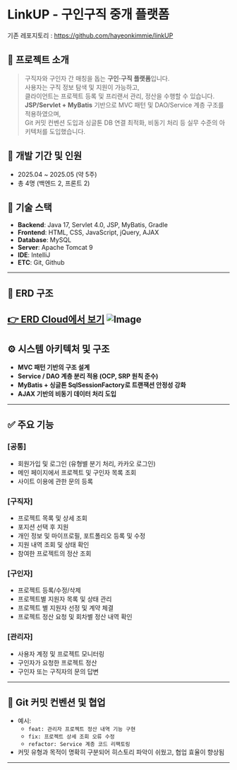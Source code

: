 
# LinkUP - 구인구직 중개 플랫폼
기존 레포지토리 : https://github.com/hayeonkimmie/linkUP
## 📌 프로젝트 소개

> 구직자와 구인자 간 매칭을 돕는 **구인·구직 플랫폼**입니다.  
> 사용자는 구직 정보 탐색 및 지원이 가능하고,  
> 클라이언트는 프로젝트 등록 및 프리랜서 관리, 정산을 수행할 수 있습니다.  
> **JSP/Servlet + MyBatis** 기반으로 MVC 패턴 및 DAO/Service 계층 구조를 적용하였으며,  
> Git 커밋 컨벤션 도입과 싱글톤 DB 연결 최적화, 비동기 처리 등 실무 수준의 아키텍처를 도입했습니다.

## 📅 개발 기간 및 인원

- 2025.04 ~ 2025.05 (약 5주)
- 총 4명 (백엔드 2, 프론트 2)

## 🧱 기술 스택

- **Backend**: Java 17, Servlet 4.0, JSP, MyBatis, Gradle
- **Frontend**: HTML, CSS, JavaScript, jQuery, AJAX
- **Database**: MySQL
- **Server**: Apache Tomcat 9
- **IDE**: IntelliJ
- **ETC**: Git, Github

---

## 🧰 ERD 구조

[👉 ERD Cloud에서 보기](https://www.erdcloud.com/d/5fFXeFAAnuEpSwjQd)
![Image](https://github.com/user-attachments/assets/80e93ead-34c5-4d34-8c7c-829c044a45b6)
---

## ⚙️ 시스템 아키텍처 및 구조

- **MVC 패턴 기반의 구조 설계**
- **Service / DAO 계층 분리 적용 (OCP, SRP 원칙 준수)**
- **MyBatis + 싱글톤 SqlSessionFactory로 트랜잭션 안정성 강화**
- **AJAX 기반의 비동기 데이터 처리 도입**

---

## ✅ 주요 기능

### [공통]
- 회원가입 및 로그인 (유형별 분기 처리, 카카오 로그인)
- 메인 페이지에서 프로젝트 및 구인자 목록 조회
- 사이트 이용에 관한 문의 등록

### [구직자]
- 프로젝트 목록 및 상세 조회
- 포지션 선택 후 지원
- 개인 정보 및 마이프로필, 포트폴리오 등록 및 수정
- 지원 내역 조회 및 상태 확인
- 참여한 프로젝트의 정산 조회

### [구인자]
- 프로젝트 등록/수정/삭제
- 프로젝트별 지원자 목록 및 상태 관리
- 프로젝트 별 지원자 선정 및 계약 체결
- 프로젝트 정산 요청 및 회차별 정산 내역 확인

### [관리자]
- 사용자 계정 및 프로젝트 모니터링
- 구인자가 요청한 프로젝트 정산
- 구인자 또는 구직자의 문의 답변

---

## 🧩 Git 커밋 컨벤션 및 협업
- 예시:
  - `feat: 관리자 프로젝트 정산 내역 기능 구현`
  - `fix: 프로젝트 상세 조회 오류 수정`
  - `refactor: Service 계층 코드 리팩토링`
- 커밋 유형과 목적이 명확히 구분되어 히스토리 파악이 쉬웠고, 협업 효율이 향상됨

---
